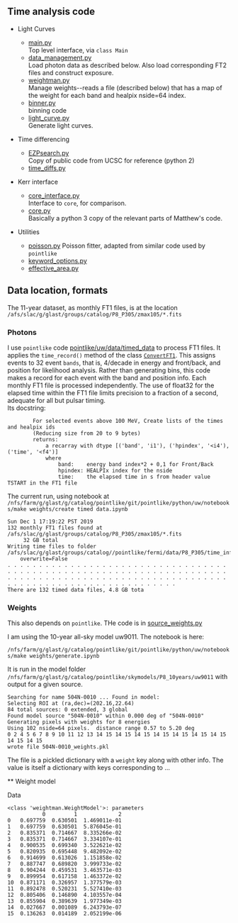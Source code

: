 ## Time analysis code

* Light Curves
    * [main.py](https://github.com/tburnett/lat_timing/blob/master/code/main.py)<br>
Top level interface, via `class Main` 
    * [data_management.py](https://github.com/tburnett/lat_timing/blob/master/code/data_management.py) <br>
 Load photon data as described below. Also load corresponding FT2 files and construct exposure.
    * [weightman.py](https://github.com/tburnett/lat_timing/blob/master/code/weightman.py)<br>
 Manage weights--reads a file (described below) that has a map of the weight for each band and healpix nside=64 index.
    * [binner.py](https://github.com/tburnett/lat_timing/blob/master/code/binner.py) <br>
    binning code
    * [light_curve.py](https://github.com/tburnett/lat_timing/blob/master/code/light_curve.py)<br>
    Generate light curves.

* Time differencing
    * [EZPsearch.py](https://github.com/tburnett/lat_timing/blob/master/code/EZPsearch.py)  
 Copy of public code from UCSC for reference (python 2)
    * [time_diffs.py](https://github.com/tburnett/lat_timing/blob/master/code/time_diffs.py) 


* Kerr interface
    - [core_interface.py](https://github.com/tburnett/lat_timing/blob/master/code/core_interface.py)<br>
    Interface to `core`, for comparison.
    - [core.py](https://github.com/tburnett/lat_timing/blob/master/code/core.py)<br>
    Basically a python 3 copy of the relevant parts of Matthew's code.


* Utilities
    * [poisson.py](https://github.com/tburnett/lat_timing/blob/master/code/poisson.py) 
    Poisson fitter, adapted from similar code used by `pointlike`
    * [keyword_options.py](https://github.com/tburnett/lat_timing/blob/master/code/keyword_options.py) 
    * [effective_area.py](https://github.com/tburnett/lat_timing/blob/master/code/)   
 

## Data location, formats

The 11-year dataset, as monthly FT1 files, is at the location `/afs/slac/g/glast/groups/catalog/P8_P305/zmax105/*.fits`
### Photons<br>
I use `pointlike` code [pointlike/uw/data/timed_data](https://github.com/tburnett/pointlike/blob/master/python/uw/data/timed_data.py) to process FT1 files.
It applies the `time_record()` method of the class [`ConvertFT1`](https://github.com/tburnett/pointlike/blob/451c9e0fc5a888d771fe0274a3438594599dc442/python/uw/data/binned_data.py#L490).
This assigns events to 32 event `bands`, that is, 4/decade in energy and front/back, and position for likelihood analysis. Rather than generating bins, this code makes a record for each event with the band and position info. Each monthly FT1 file is processed independently. The use of float32 for the elapsed time within the FT1 file limits precision to a fraction of a second, adequate for all but pulsar timing.  
Its docstring:

```
        For selected events above 100 MeV, Create lists of the times and healpix ids
        (Reducing size from 20 to 9 bytes)
        returns:
            a recarray with dtype [('band', 'i1'), ('hpindex', '<i4'), ('time', '<f4')]
            where
                band:    energy band index*2 + 0,1 for Front/Back 
                hpindex: HEALPIx index for the nside 
                time:    the elapsed time in s from header value TSTART in the FT1 file
```
The current run, using notebook at `/nfs/farm/g/glast/g/catalog/pointlike/git/pointlike/python/uw/notebooks/make weights/create timed data.ipynb`
```
Sun Dec 1 17:19:22 PST 2019
132 monthly FT1 files found at /afs/slac/g/glast/groups/catalog/P8_P305/zmax105/*.fits
	 32 GB total
Writing time files to folder /afs/slac/g/glast/groups/catalog//pointlike/fermi/data/P8_P305/time_info
	overwrite=False
. . . . . . . . . . . . . . . . . . . . . . . . . . . . . . . . . . . . . . . . . . . . . . . . . . . . . . . . . . . . . . . . . . . . . . . . . . . . . . . . . . . . . . . . . . . . . . . . . . . . . . . . . . . . . . . . . . . . . . . . . . . . . . . . . . . . 
There are 132 timed data files, 4.8 GB tota
```

### Weights<br>
This also depends on `pointlike`. THe code is in [source_weights.py](https://github.com/tburnett/pointlike/blob/master/python/uw/like2/source_weights.py)

I am using the 10-year all-sky model uw9011. The notebook is here:

`/nfs/farm/g/glast/g/catalog/pointlike/git/pointlike/python/uw/notebooks/make weights/generate.ipynb`

It is run in the model folder `/nfs/farm/g/glast/g/catalog/pointlike/skymodels/P8_10years/uw9011`
with output for a given source.
```
Searching for name 504N-0010 ... Found in model:
Selecting ROI at (ra,dec)=(202.16,22.64)
84 total sources: 0 extended, 3 global
Found model source "504N-0010" within 0.000 deg of "504N-0010"
Generating pixels with weights for 8 energies
Using 102 nside=64 pixels.  distance range 0.57 to 5.20 deg
0 2 4 5 6 7 8 9 10 11 12 13 14 15 14 15 14 15 14 15 14 15 14 15 14 15 14 15 14 15
wrote file 504N-0010_weights.pkl
```

The file is a pickled dictionary with a `weight` key along with other info. The value is itself a dictionary with keys corresponding to ...

** Weight model

Data

```
<class 'weightman.WeightModel'>: parameters
           0         1             2
0   0.697759  0.630501  1.469011e-01
1   0.697759  0.630501  5.876045e-01
2   0.835371  0.714667  8.335266e-02
3   0.835371  0.714667  3.334107e-01
4   0.900535  0.699340  3.522621e-02
5   0.820935  0.695448  9.482092e-02
6   0.914699  0.613026  1.151858e-02
7   0.887747  0.689820  3.999733e-02
8   0.904244  0.459531  3.463571e-03
9   0.899954  0.617158  1.463372e-02
10  0.871171  0.326957  1.377579e-03
11  0.892478  0.520231  5.527410e-03
12  0.805406  0.146890  4.103557e-04
13  0.855904  0.389639  1.977349e-03
14  0.027667  0.001089  6.243793e-07
15  0.136263  0.014189  2.052199e-06
```
